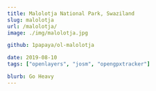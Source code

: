 ```yaml
---
title: Malolotja National Park, Swaziland
slug: malolotja
url: /malolotja/
image: ./img/malolotja.jpg

github: 1papaya/ol-malolotja

date: 2019-08-10
tags: ["openlayers", "josm", "opengpxtracker"]

blurb: Go Heavy
---
```

